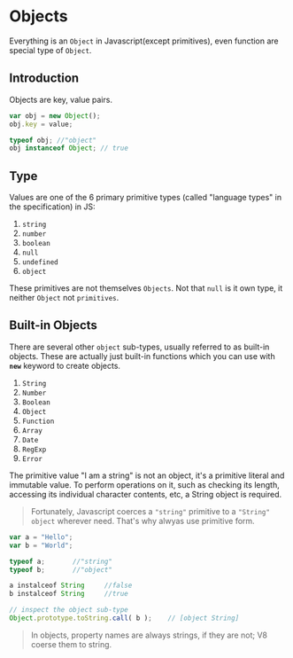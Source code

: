 # Objects

Everything is an `Object` in Javascript(except primitives), even function are special type of `Object`.

## Introduction

Objects are key, value pairs.

```javascript
var obj = new Object();
obj.key = value;

typeof obj; //"object"
obj instanceof Object; // true
```

## Type

Values are one of the 6 primary primitive types (called "language types" in the specification) in JS:

1. `string`
1. `number`
1. `boolean`
1. `null`
1. `undefined`
1. `object`

These primitives are not themselves `Objects`. Not that `null` is it own type, it neither `Object` not `primitives`.

## Built-in Objects

There are several other `object` sub-types, usually referred to as built-in objects. These are actually just built-in functions which you can use with **`new`** keyword to create objects.

1. `String`
1. `Number`
1. `Boolean`
1. `Object`
1. `Function`
1. `Array`
1. `Date`
1. `RegExp`
1. `Error`

The primitive value "I am a string" is not an object, it's a primitive literal and immutable value. To perform operations on it, such as checking its length, accessing its individual character contents, etc, a String object is required.

> Fortunately, Javascript coerces a `"string"` primitive to a `"String"` `object` wherever need. That's why alwyas use primitive form.

```javascript
var a = "Hello";
var b = "World";

typeof a;       //"string"
typeof b;       //"object"

a instalceof String     //false
b instalceof String     //true

// inspect the object sub-type
Object.prototype.toString.call( b );    // [object String]
```

> In objects, property names are always strings, if they are not; V8 coerse them to string.
